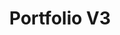 ---
order: 2
title: "Portfolio V3"
description: "Latest and current version of my web portfolio build with Gatsby"
image: "./banner.png"
skills:
    - Gatsby.js
    - TypeScript
    - Styled-Components
darkCover: true
github: "https://github.com/robsel118/RobertSeligmann"
external: ""
blog: ""
---